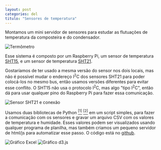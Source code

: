 ```yaml
---
layout: post
categories: del
titulo: "Sensores de temperatura"
---
```


Montamos um mini servidor de sensores para estudar as flutuações de temperatura da composteira e do condensador.

![Termômetro](//c2.staticflickr.com/6/5683/30994911896_c5c88eeedf_b.jpg)

Esse sistema é composto por um Raspberry Pi, um sensor de temperatura [SHT15](https://www.sparkfun.com/products/13683), e um sensor de temperatura [SHT21](http://www.breakmyboard.com/product/humidity-temperature-sensor-breakout-sht21/).

Gostaríamos de ter usado a mesma versão do sensor nos dois locais, mas não é possível mudar o endereço I<sup>2</sup>C dos sensores SHT21 para poder colocá-los no mesmo bus, então usamos versões diferentes para evitar esse conflito. O SHT15 não usa o protocolo I<sup>2</sup>C, mas algo "tipo I<sup>2</sup>C", então dá para usar qualquer pino do Raspberry Pi para fazer essa comunicação.

![Sensor SHT21 e conexão](//c2.staticflickr.com/6/5558/30728713440_5bf0a27b3a_b.jpg)

Usamos duas bibliotecas de Python [<sup>[1]</sup>](https://github.com/jaques/sht21_python)  [<sup>[2]</sup>](https://pypi.python.org/pypi/rpiSht1x/1.2) em um script simples, para fazer a comunicação com os sensores e gravar um arquivo CSV com os valores de temperatura e humidade. Esses valores podem ser visualizados usando qualquer programa de planilha, mas também criamos um pequeno servidor de html/js para automatizar esse passo. O código está no [github](https://github.com/Interactivos16/DEL-Sensor-Server).

![Gráfico Excel](//c2.staticflickr.com/6/5497/31030662985_e7a780edf7_b.jpg)
![Gráfico d3.js](//c2.staticflickr.com/6/5773/30928153961_a3401a2137_b.jpg)
